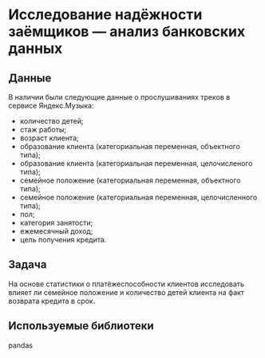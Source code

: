 # Исследование надёжности заёмщиков — анализ банковских данных
## Данные
В наличии были следующие данные о прослушиваниях треков в сервисе Яндекс.Музыка:
- количество детей;
- стаж работы;  
- возраст клиента;
- образование клиента (категориальная переменная, объектного  типа);
- образование клиента (категориальная переменная, целочисленого типа);
- семейное положение (категориальная переменная, объектного  типа);
- семейное положение (категориальная переменная, целочисленного типа);
- пол;
- категория занятости;
- ежемесячный доход;
- цель получения кредита.

## Задача
На основе статистики о платёжеспособности клиентов исследовать влияет ли семейное положение и количество детей клиента на факт возврата кредита в срок.

## Используемые библиотеки
pandas
